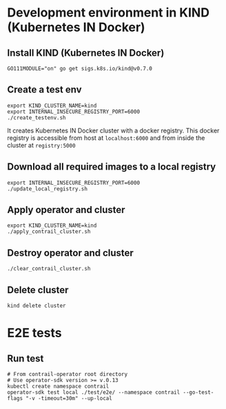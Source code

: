 # Development environment in KIND (Kubernetes IN Docker)

## Install KIND (Kubernetes IN Docker)

    GO111MODULE="on" go get sigs.k8s.io/kind@v0.7.0

## Create a test env
    export KIND_CLUSTER_NAME=kind
    export INTERNAL_INSECURE_REGISTRY_PORT=6000
    ./create_testenv.sh

It creates Kubernetes IN Docker cluster with a docker registry. This docker registry is accessible from host at `localhost:6000` and from inside the cluster at `registry:5000`

## Download all required images to a local registry
    export INTERNAL_INSECURE_REGISTRY_PORT=6000
    ./update_local_registry.sh

## Apply operator and cluster
    export KIND_CLUSTER_NAME=kind
    ./apply_contrail_cluster.sh

## Destroy operator and cluster

    ./clear_contrail_cluster.sh

## Delete cluster

    kind delete cluster

# E2E tests

## Run test

    # From contrail-operator root directory
    # Use operator-sdk version >= v.0.13
    kubectl create namespace contrail
    operator-sdk test local ./test/e2e/ --namespace contrail --go-test-flags "-v -timeout=30m" --up-local
